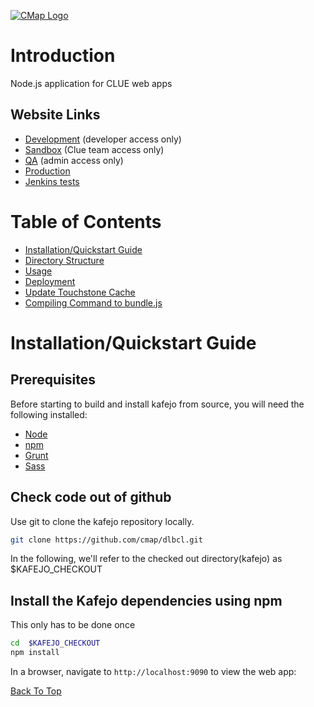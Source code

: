 [![CMap Logo](//assets.clue.io/clue/public/img/logos/cmap-logo-cntrd.png)](https://clue.io)

# Introduction
Node.js application for CLUE web apps

## Website Links
* [Development](https://dev.clue.io) (developer access only)
* [Sandbox](https://sandbox.clue.io) (Clue team access only)
* [QA](https://qa.clue.io) (admin access only)
* [Production](https://clue.io)
* [Jenkins tests](https://jenkins.clue.io/)

# Table of Contents
* [Installation/Quickstart Guide](#installationquickstart-guide)
* [Directory Structure](#directory-structure)
* [Usage](#usage)
* [Deployment](#deployment)
* [Update Touchstone Cache](#update-touchstone-cache)
* [Compiling Command to bundle.js](#compiling-command-to-bundlejs)

# Installation/Quickstart Guide

## Prerequisites

Before starting to build and install kafejo from source, you will need the following installed:
* [Node](https://nodejs.org/en/)
* [npm](https://www.npmjs.com/)
* [Grunt](http://gruntjs.com/)
* [Sass](http://sass-lang.com/)

## Check code out of github
Use git to clone the kafejo repository locally.

```bash
git clone https://github.com/cmap/dlbcl.git
```
In the following, we'll refer to the checked out directory(kafejo) as $KAFEJO_CHECKOUT

## Install the Kafejo dependencies using npm
This only has to be done once

```bash
cd  $KAFEJO_CHECKOUT
npm install
```
In a browser, navigate to ``` http://localhost:9090 ``` to view the web app:


[Back To Top](#table-of-contents)